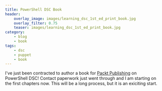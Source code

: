 ```yaml
---
title: PowerShell DSC Book
header:
    overlay_image: images/learning_dsc_1st_ed_print_book.jpg
    overlay_filter: 0.75
    teaser: images/learning_dsc_1st_ed_print_book.jpg
category:
    - blog
    - book
tags:
    - dsc
    - puppet
    - book
---
```


I've just been contracted to author a book for [Packt Publishing](https://www.packtpub.com/) on PowerShell DSC! Contact paperwork just went through and I am starting on the first chapters now. This will be a long process, but it is an exiciting start.
